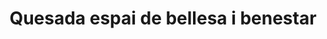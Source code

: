 ---
title: "Quesada espai de bellesa i benestar"
url: /sant-cugat-del-valles/quesada-espai-de-bellesa-i-benestar/
shop: peluquería
---